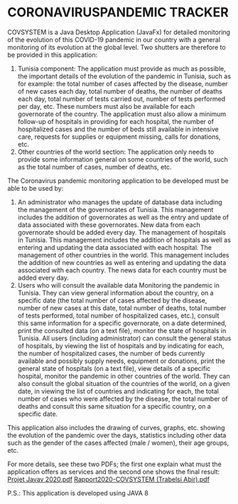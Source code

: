# CORONAVIRUSPANDEMIC TRACKER
 COVSYSTEM is a Java Desktop Application (JavaFx) for detailed monitoring of the evolution of this COVID-19 pandemic in our country with a general monitoring of its evolution at the global level. Two shutters are therefore to be provided in this application:
  1) Tunisia component: The application must provide as much as possible, the important details of the evolution of the pandemic in Tunisia, such as for example: the total number of cases affected by the disease, number of new cases each day, total number of deaths, the number of deaths each day, total number of tests carried out, number of tests performed per day, etc. These numbers must also be available for each governorate of the country. The application must also allow a minimum follow-up of hospitals in providing for each hospital, the number of hospitalized cases and the number of beds still available in intensive care, requests for supplies or equipment missing, calls for donations, etc.
  2) Other countries of the world section: The application only needs to provide some information general on some countries of the world, such as the total number of cases, number of deaths, etc.

The Coronavirus pandemic monitoring application to be developed must be able to be used by: 
  1) An administrator who manages the update of database data including the management of the governorates of Tunisia. This management includes the addition of
governorates as well as the entry and update of data associated with these governorates. New data from each governorate should be added every day. The management of hospitals in Tunisia. This management includes the addition of hospitals as well as entering and updating the data associated with each hospital. The management of other countries in the world. This management includes the addition of new countries as well as entering and updating the data associated with each country. The news data for each country must be added every day.
  2) Users who will consult the available data Monitoring the pandemic in Tunisia. They can view general information about the country, on a specific date (the total number of cases affected by the disease, number of new cases at this date, total number of deaths, total number of tests performed, total number of hospitalized cases, etc.), consult this same information for a specific governorate, on a date determined, print the consulted data (on a text file), monitor the state of hospitals in Tunisia. All users (including administrator) can consult the general status of hospitals, by viewing the list of hospitals and by indicating for each, the number of hospitalized cases, the number of beds currently available and possibly supply needs, equipment or donations, print the general state of hospitals (on a text file), view details of a specific hospital, monitor the pandemic in other countries of the world. They can also consult the global situation of the countries of the world, on a given date, in viewing the list of countries and indicating for each, the total number of cases who were affected by the disease, the total number of deaths and consult this same situation for a specific country, on a specific date.
  
This application also includes the drawing of curves, graphs, etc. showing the evolution of the pandemic over the days, statistics including other data such as the gender of the cases affected (male / women), their age groups, etc.

For more details, see these two PDFs; the first one explain what must the application offers as services and the second one shows the final result: 
[Projet Javav 2020.pdf](https://github.com/Trabelsi-Development/COVSYSTEM/files/8995853/Projet.Javav.2020.pdf)
[Rapport2020-COVSYSTEM (Trabelsi Abir).pdf](https://github.com/Trabelsi-Development/COVSYSTEM/files/8995872/Rapport2020-COVSYSTEM.Trabelsi.Abir.pdf)


P.S.: This application is developed using JAVA 8
